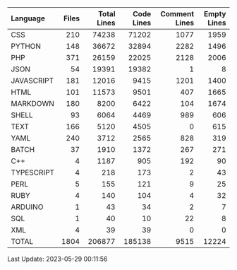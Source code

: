 | Language   |   Files |   Total Lines |   Code Lines |   Comment Lines |   Empty Lines |
|:-----------|--------:|--------------:|-------------:|----------------:|--------------:|
| CSS        |     210 |         74238 |        71202 |            1077 |          1959 |
| PYTHON     |     148 |         36672 |        32894 |            2282 |          1496 |
| PHP        |     371 |         26159 |        22025 |            2128 |          2006 |
| JSON       |      54 |         19391 |        19382 |               1 |             8 |
| JAVASCRIPT |     181 |         12016 |         9415 |            1201 |          1400 |
| HTML       |     101 |         11573 |         9501 |             407 |          1665 |
| MARKDOWN   |     180 |          8200 |         6422 |             104 |          1674 |
| SHELL      |      93 |          6064 |         4469 |             989 |           606 |
| TEXT       |     166 |          5120 |         4505 |               0 |           615 |
| YAML       |     240 |          3712 |         2565 |             828 |           319 |
| BATCH      |      37 |          1910 |         1372 |             267 |           271 |
| C++        |       4 |          1187 |          905 |             192 |            90 |
| TYPESCRIPT |       4 |           218 |          173 |               2 |            43 |
| PERL       |       5 |           155 |          121 |               9 |            25 |
| RUBY       |       4 |           140 |          104 |               4 |            32 |
| ARDUINO    |       1 |            43 |           34 |               2 |             7 |
| SQL        |       1 |            40 |           10 |              22 |             8 |
| XML        |       4 |            39 |           39 |               0 |             0 |
| TOTAL      |    1804 |        206877 |       185138 |            9515 |         12224 |

Last Update: 2023-05-29 00:11:56